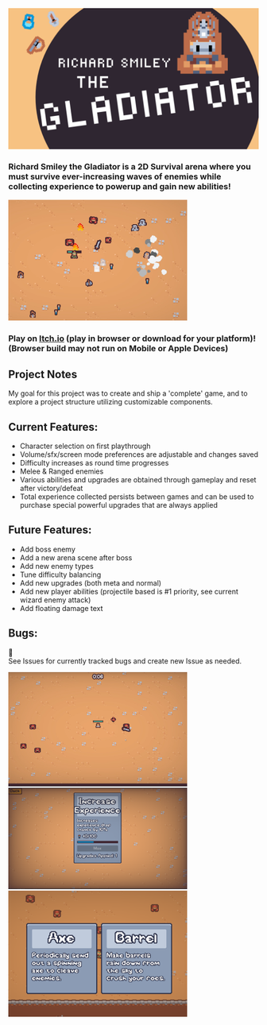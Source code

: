 <img src="./gladiator.png" alt="Richard Smiley the Gladiator" width="720" >

### Richard Smiley the Gladiator is a 2D Survival arena where you must survive ever-increasing waves of enemies while collecting experience to powerup and gain new abilities!

<img src="./gladiator_enemies.png" alt="enemies" width="360">

### Play on [Itch.io](https://angelic-garbage.itch.io/richard-smiley-the-gladiator) (play in browser or download for your platform)! **(Browser build may not run on Mobile or Apple Devices)**

## Project Notes

My goal for this project was to create and ship a 'complete' game, and to explore a project structure utilizing customizable components.

## Current Features:

- Character selection on first playthrough
- Volume/sfx/screen mode preferences are adjustable and changes saved
- Difficulty increases as round time progresses
- Melee & Ranged enemies
- Various abilities and upgrades are obtained through gameplay and reset after victory/defeat
- Total experience collected persists between games and can be used to purchase special powerful upgrades that are always applied

## Future Features:

- Add boss enemy
- Add a new arena scene after boss
- Add new enemy types
- Tune difficulty balancing
- Add new upgrades (both meta and normal)
- Add new player abilities (projectile based is #1 priority, see current wizard enemy attack)
- Add floating damage text

## Bugs:

:bug:  
See Issues for currently tracked bugs and create new Issue as needed.

<img src="./gladiator_gameplay.png" alt="gameplay" width="360"> <img src="./uiupgrade.png" alt="Upgrade UI" width="360" >
<img src="./gain_abilities.png" alt="Gain Abilities" width="360" >
